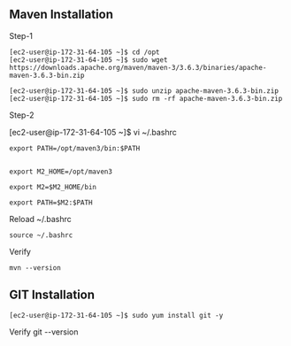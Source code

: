 Maven Installation
------------------

Step-1

    [ec2-user@ip-172-31-64-105 ~]$ cd /opt
    [ec2-user@ip-172-31-64-105 ~]$ sudo wget https://downloads.apache.org/maven/maven-3/3.6.3/binaries/apache-maven-3.6.3-bin.zip

    [ec2-user@ip-172-31-64-105 ~]$ sudo unzip apache-maven-3.6.3-bin.zip
    [ec2-user@ip-172-31-64-105 ~]$ sudo rm -rf apache-maven-3.6.3-bin.zip

Step-2

[ec2-user@ip-172-31-64-105 ~]$ vi ~/.bashrc
    
    export PATH=/opt/maven3/bin:$PATH

    
    export M2_HOME=/opt/maven3
    
    export M2=$M2_HOME/bin

    export PATH=$M2:$PATH

Reload ~/.bashrc

    source ~/.bashrc

Verify

    mvn --version


GIT Installation
----------------

    [ec2-user@ip-172-31-64-105 ~]$ sudo yum install git -y
    
Verify
    git --version
